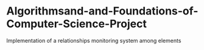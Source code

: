 # Algorithmsand-and-Foundations-of-Computer-Science-Project
Implementation of a relationships monitoring system among elements
